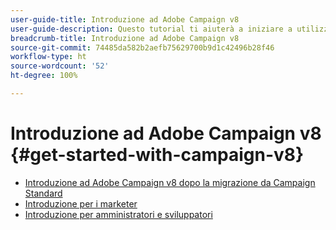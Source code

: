 ```yaml
---
user-guide-title: Introduzione ad Adobe Campaign v8
user-guide-description: Questo tutorial ti aiuterà a iniziare a utilizzare Campaign v8.
breadcrumb-title: Introduzione ad Adobe Campaign v8
source-git-commit: 74485da582b2aefb75629700b9d1c42496b28f46
workflow-type: ht
source-wordcount: '52'
ht-degree: 100%

---
```



# Introduzione ad Adobe Campaign v8 {#get-started-with-campaign-v8}

+ [Introduzione ad Adobe Campaign v8 dopo la migrazione da Campaign Standard](/help/tutorial-get-started-with-acv8-migrating-from-acs/overview.md)
+ [Introduzione per i marketer](/help/tutorial-get-started-with-acv8-migrating-from-acs/get-started-for-marketers.md)
+ [Introduzione per amministratori e sviluppatori](/help/tutorial-get-started-with-acv8-migrating-from-acs/get-started-for-administrators-developers.md)

